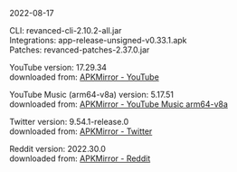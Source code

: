 2022-08-17
  
CLI: revanced-cli-2.10.2-all.jar  
Integrations: app-release-unsigned-v0.33.1.apk  
Patches: revanced-patches-2.37.0.jar  

YouTube version: 17.29.34  
downloaded from: [APKMirror - YouTube](https://www.apkmirror.com/apk/google-inc/youtube/youtube-17-29-34-release/youtube-17-29-34-android-apk-download/)  

YouTube Music (arm64-v8a) version: 5.17.51  
downloaded from: [APKMirror - YouTube Music arm64-v8a](https://www.apkmirror.com/apk/google-inc/youtube-music/youtube-music-5-17-51-release/youtube-music-5-17-51-2-android-apk-download/)  

Twitter version: 9.54.1-release.0  
downloaded from: [APKMirror - Twitter](https://www.apkmirror.com/apk/twitter-inc/twitter/twitter-9-54-1-release-0-release/twitter-9-54-1-release-0-2-android-apk-download/)  

Reddit version: 2022.30.0  
downloaded from: [APKMirror - Reddit](https://www.apkmirror.com/apk/redditinc/reddit/reddit-2022-30-0-release/reddit-2022-30-0-android-apk-download/)  
